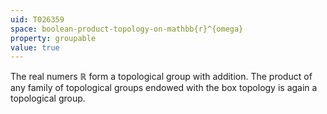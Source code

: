 ```yaml
---
uid: T026359
space: boolean-product-topology-on-mathbb{r}^{omega}
property: groupable
value: true
---
```

The real numers $\mathbb R$ form a topological group with addition. The product of any family of topological groups endowed with the box topology is again a topological group.

